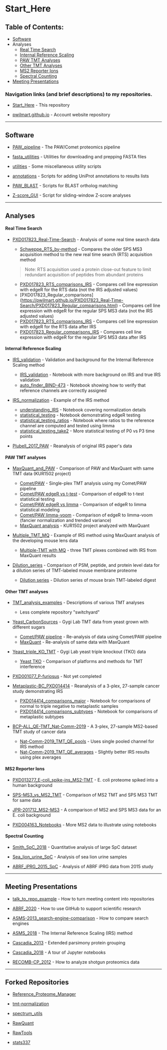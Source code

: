 # Start_Here

## Table of Contents:

* [Software](#Software)
* Analyses
  * [Real Time Search](#RTS)
  * [Internal Reference Scaling](#IRS)
  * [PAW TMT Analyses](#PAW)
  * [Other TMT Analyses](#Other)
  * [MS2 Reporter Ions](#MS2)
  * [Spectral Counting](#SpC)
* [Meeting Presentations](#Meetings)

### Navigation links (and brief descriptions) to my repositories.

* [Start_Here](https://github.com/pwilmart/Start_Here) - This repository

* [pwilmart.github.io](https://github.com/pwilmart/pwilmart.github.io) - Account website repository

---

## <a id="Software"></a>Software

* [PAW_pipeline](https://github.com/pwilmart/PAW_pipeline) - The PAW/Comet proteomics pipeline

* [fasta_utilities](https://github.com/pwilmart/fasta_utilities) - Utilities for downloading and prepping FASTA files

* [utilities](https://github.com/pwilmart/utilities) - Some miscellaneous utility scripts

* [annotations](https://github.com/pwilmart/annotations) - Scripts for adding UniProt annotations to results lists

* [PAW_BLAST](https://github.com/pwilmart/PAW_BLAST) - Scripts for BLAST ortholog matching

* [Z-score_GUI](https://github.com/pwilmart/Z-score_GUI) - Script for sliding-window Z-score analyses

---

## Analyses

#### <a id="RTS"></a>Real Time Search

* [PXD017823_Real-Time-Search](https://github.com/pwilmart/PXD017823_Real-Time-Search) - Analysis of some real time search data
  * [Schweppe_RTS_by-method](https://pwilmart.github.io/PXD017823_Real-Time-Search/Schweppe_RTS_by-method.html) - Compares the older SPS MS3 acquisition method to the new real time search (RTS) acquisition method
  > Note: RTS acquisition used a protein close-out feature to limit redundant acquisition of peptides from abundant proteins

  * [PXD017823_RTS_comparisons_IRS](https://pwilmart.github.io/PXD017823_Real-Time-Search/PXD017823_RTS_comparisons_IRS.html) - Compares cell line expression with edgeR for the RTS data (not the IRS adjusted values)
  * [PXD017823_Regular_comparisons] (https://pwilmart.github.io/PXD017823_Real-Time-Search/PXD017823_Regular_comparisons.html) - Compares cell line expression with edgeR for the regular SPS MS3 data (not the IRS adjusted values)
  * [PXD017823_RTS_comparisons_IRS](https://pwilmart.github.io/PXD017823_Real-Time-Search/PXD017823_RTS_comparisons_IRS.html) - Compares cell line expression with edgeR for the RTS data after IRS
  * [PXD017823_Regular_comparisons_IRS](https://pwilmart.github.io/PXD017823_Real-Time-Search/PXD017823_Regular_comparisons_IRS.html) - Compares cell line expression with edgeR for the regular SPS MS3 data after IRS


#### <a id="IRS"></a>Internal Reference Scaling

* [IRS_validation](https://github.com/pwilmart/IRS_validation) - Validation and background for the Internal Reference Scaling method
  * [IRS_validation](https://pwilmart.github.io/TMT_analysis_examples/IRS_validation.html) - Notebook with more background on IRS and true IRS validation  
  * [auto_finder_BIND-473](https://pwilmart.github.io/TMT_analysis_examples/auto_finder_BIND-473.html) - Notebook showing how to verify that reference channels are correctly assigned

* [IRS_normalization](https://github.com/pwilmart/IRS_normalization) - Example of the IRS method
  * [understanding_IRS]() - Notebook covering normalization details
  * [statistical_testing]() - Notebook demonstrating edgeR testing
  * [statistical_testing_ratios]() - Notebook where ratios to the reference channel are computed and tested using limma
  * [statistical_testing_take2]() - More statistical testing of P0 vs P3 time points


* [Plubell_2017_PAW](https://github.com/pwilmart/Plubell_2017_PAW) - Reanalysis of original IRS paper's data

#### <a id="PAW"></a>PAW TMT analyses

* [MaxQuant_and_PAW](https://github.com/pwilmart/MaxQuant_and_PAW) - Comparison of PAW and MaxQuant with same TMT data (KUR1502 project)
  * [Comet/PAW](https://pwilmart.github.io/TMT_analysis_examples/KUR1502_PAW.html) - Single-plex TMT analysis using my Comet/PAW pipeline
  * [Comet/PAW edgeR vs t-test](https://pwilmart.github.io/TMT_analysis_examples/KUR1502_PAW_t-test.html) - Comparison of edgeR to t-test statistical testing
  * [Comet/PAW edgeR vs limma](https://pwilmart.github.io/TMT_analysis_examples/KUR1502_PAW_limma.html) - Comparison of edgeR to limma statistical modeling
  * [Comet/PAW limma-voom]() - Comparison of edgeR to limma-voom (fancier normalization and trended variance)
  * [MaxQuant analysis](https://pwilmart.github.io/TMT_analysis_examples/KUR1502_MQ.html) - KUR1502 project analyzed with MaxQuant

* [Multiple_TMT_MQ](https://github.com/pwilmart/Multiple_TMT_MQ) - Example of IRS method using MaxQuant analysis of the developing mouse lens data
  * [Multiple-TMT with MQ](https://pwilmart.github.io/TMT_analysis_examples/multiple_TMT_MQ.html) - three TMT plexes combined with IRS from MaxQuant results

* [Dilution_series](https://github.com/pwilmart/Dilution_series) - Comparison of PSM, peptide, and protein level data for a dilution series of TMT-labeled mouse membrane proteome
  * [Dilution series](https://pwilmart.github.io/TMT_analysis_examples/MAN1353_peptides_proteins.html) - Dilution series of mouse brain TMT-labeled digest

#### <a id="Other"></a>Other TMT analyses

* [TMT_analysis_examples](https://github.com/pwilmart/TMT_analysis_examples) - Descriptions of various TMT analyses
  * Less complete repository "switchyard"

* [Yeast_CarbonSources](https://github.com/pwilmart/Yeast_CarbonSources) - Gygi Lab TMT data from yeast grown with different sugars
  * [Comet/PAW pipeline](https://pwilmart.github.io/TMT_analysis_examples/CarbonSources_part-1.html) - Re-analysis of data using Comet/PAW pipeline
  * [MaxQuant](https://pwilmart.github.io/TMT_analysis_examples/CarbonSources_MQ.html) - Re-analysis of same data with MaxQuant

* [Yeast_triple_KO_TMT](https://github.com/pwilmart/Yeast_triple_KO_TMT) - Gygi Lab yeast triple knockout (TKO) data
  * [Yeast TKO](https://pwilmart.github.io/TMT_analysis_examples/Triple_KO.html) - Comparison of platforms and methods for TMT interference


* [PXD001077_P-furiosus](https://github.com/pwilmart/PXD001077_P-furiosus) - Not yet completed

* [Metaplastic-BC_PXD014414](https://github.com/pwilmart/Metaplastic-BC_PXD014414) - Reanalysis of a 3-plex, 27-sample cancer study demonstrating IRS
  * [PXD014414_comparisons_major](https://pwilmart.github.io/Metaplastic-BC_PXD014414/PXD014414_comparisons_major.html) - Notebook for comparisons of normal to triple negative to metaplastic samples
  * [PXD014414_comparisons_subtypes](https://pwilmart.github.io/Metaplastic-BC_PXD014414/PXD014414_comparisons_subtypes.html) - Notebook for comparisons of metaplastic subtypes

* [BCP-ALL_QE-TMT_Nat-Comm-2019](https://github.com/pwilmart/BCP-ALL_QE-TMT_Nat-Comm-2019) - A 3-plex, 27-sample MS2-based TMT study of cancer data
  * [Nat-Comm-2019_TMT_QE_pools](https://pwilmart.github.io/TMT_analysis_examples/Nat-Comm-2019_TMT_QE_pools.html) - Uses single pooled channel for IRS method
  * [Nat-Comm-2019_TMT_QE_averages](https://pwilmart.github.io/TMT_analysis_examples/Nat-Comm-2019_TMT_QE_averages.html) - Slightly better IRS results using plex averages

#### <a id="MS2"></a>MS2 Reporter Ions

* [PXD013277_E-coli_spike-ins_MS2-TMT](https://github.com/pwilmart/PXD013277_E-coli_spike-ins_MS2-TMT) - E. coli proteome spiked into a human background

* [SPS-MS3_vs_MS2_TMT](https://github.com/pwilmart/SPS-MS3_vs_MS2_TMT) - Comparison of MS2 TMT and SPS MS3 TMT for same data

* [JPR-201712_MS2-MS3](https://github.com/pwilmart/JPR-201712_MS2-MS3) - A comparison of MS2 and SPS MS3 data for an E. coli background

* [PXD004163_Notebooks](https://github.com/pwilmart/PXD004163_Notebooks/tree/master) - More MS2 data to illustrate using notebooks

#### <a id="SpC"></a>Spectral Counting

* [Smith_SpC_2018](https://github.com/pwilmart/Smith_SpC_2018) - Quantitative analysis of large SpC dataset

* [Sea_lion_urine_SpC](https://github.com/pwilmart/Sea_lion_urine_SpC) - Analysis of sea lion urine samples

* [ABRF_iPRG_2015_SpC](https://github.com/pwilmart/ABRF_iPRG_2015_SpC) - Analysis of ABRF iPRG data from 2015 study

---

## <a id="Meetings"></a>Meeting Presentations

* [talk_to_repo_example](https://github.com/pwilmart/talk_to_repo_example) - How to turn meeting content into repositories

* [ABRF_2020](https://github.com/pwilmart/ABRF_2020) - How to use GitHub to support scientific research

* [ASMS-2013_search-engine-comparison](https://github.com/pwilmart/ASMS-2013_search-engine-comparison) - How to compare search engines

* [ASMS_2018](https://github.com/pwilmart/ASMS_2018) - The Internal Reference Scaling (IRS) method

* [Cascadia_2013](https://github.com/pwilmart/Cascadia_2013) - Extended parsimony protein grouping

* [Cascadia_2018](https://github.com/pwilmart/Cascadia_2018) - A tour of Jupyter notebooks

* [RECOMB-CP_2012](https://github.com/pwilmart/RECOMB-CP_2012) - How to analyze shotgun proteomics data

---

## Forked Repositories

* [Reference_Proteome_Manager](https://github.com/pwilmart/Reference_Proteome_Manager)

* [tmt-normalization](https://github.com/pwilmart/tmt-normalization)

* [spectrum_utils](https://github.com/pwilmart/spectrum_utils)

* [RawQuant](https://github.com/pwilmart/RawQuant)

* [RawTools](https://github.com/pwilmart/RawTools)

* [stats337](https://github.com/pwilmart/stats337)

